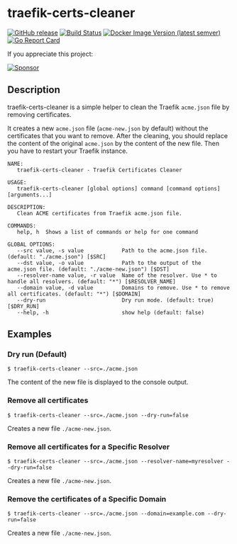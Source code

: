 # traefik-certs-cleaner

[![GitHub release](https://img.shields.io/github/release/ldez/traefik-certs-cleaner.svg)](https://github.com/ldez/traefik-certs-cleaner/releases/latest)
[![Build Status](https://github.com/ldez/traefik-certs-cleaner/workflows/Main/badge.svg?branch=master)](https://github.com/ldez/traefik-certs-cleaner/actions)
[![Docker Image Version (latest semver)](https://img.shields.io/docker/v/ldez/traefik-certs-cleaner)](https://hub.docker.com/r/ldez/traefik-certs-cleaner/)
[![Go Report Card](https://goreportcard.com/badge/github.com/ldez/traefik-certs-cleaner)](https://goreportcard.com/report/github.com/ldez/traefik-certs-cleaner)

If you appreciate this project:

[![Sponsor](https://img.shields.io/badge/Sponsor%20me-%E2%9D%A4%EF%B8%8F-pink)](https://github.com/sponsors/ldez)

## Description

traefik-certs-cleaner is a simple helper to clean the Traefik `acme.json` file by removing certificates.

It creates a new `acme.json` file (`acme-new.json` by default) without the certificates that you want to remove.
After the cleaning, you should replace the content of the original `acme.json` by the content of the new file.
Then you have to restart your Traefik instance.

```
NAME:
   traefik-certs-cleaner - Traefik Certificates Cleaner

USAGE:
   traefik-certs-cleaner [global options] command [command options] [arguments...]

DESCRIPTION:
   Clean ACME certificates from Traefik acme.json file.

COMMANDS:
   help, h  Shows a list of commands or help for one command

GLOBAL OPTIONS:
   --src value, -s value            Path to the acme.json file. (default: "./acme.json") [$SRC]
   --dst value, -o value            Path to the output of the acme.json file. (default: "./acme-new.json") [$DST]
   --resolver-name value, -r value  Name of the resolver. Use * to handle all resolvers. (default: "*") [$RESOLVER_NAME]
   --domain value, -d value         Domains to remove. Use * to remove all certificates. (default: "*") [$DOMAIN]
   --dry-run                        Dry run mode. (default: true) [$DRY_RUN]
   --help, -h                       show help (default: false)
```

## Examples

### Dry run (Default)

```console
$ traefik-certs-cleaner --src=./acme.json
```

The content of the new file is displayed to the console output.

### Remove all certificates

```console
$ traefik-certs-cleaner --src=./acme.json --dry-run=false
```

Creates a new file `./acme-new.json`.

### Remove all certificates for a Specific Resolver

```console
$ traefik-certs-cleaner --src=./acme.json --resolver-name=myresolver --dry-run=false
```

Creates a new file `./acme-new.json`.

### Remove the certificates of a Specific Domain

```console
$ traefik-certs-cleaner --src=./acme.json --domain=example.com --dry-run=false
```

Creates a new file `./acme-new.json`.

